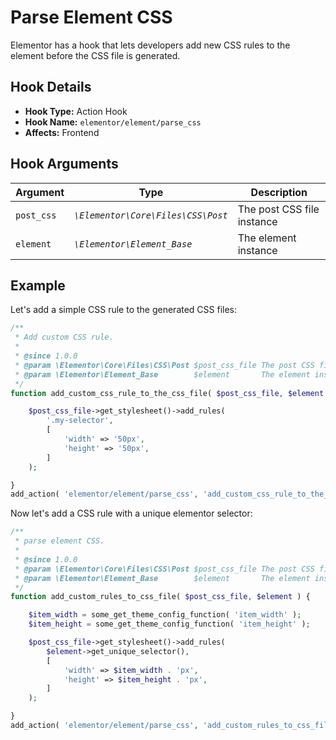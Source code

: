 # Parse Element CSS

<Badge type="tip" vertical="top" text="Elementor Core" /> <Badge type="warning" vertical="top" text="Advanced" />

Elementor has a hook that lets developers add new CSS rules to the element before the CSS file is generated.

## Hook Details

* **Hook Type:** Action Hook
* **Hook Name:** `elementor/element/parse_css`
* **Affects:** Frontend

## Hook Arguments

| Argument   | Type                               | Description                 |
|------------|------------------------------------|-----------------------------|
| `post_css` | _`\Elementor\Core\Files\CSS\Post`_ | The post CSS file instance  |
| `element`  | _`\Elementor\Element_Base`_        | The element instance        |

## Example

Let's add a simple CSS rule to the generated CSS files:

```php
/**
 * Add custom CSS rule.
 *
 * @since 1.0.0
 * @param \Elementor\Core\Files\CSS\Post $post_css_file The post CSS file instance.
 * @param \Elementor\Element_Base        $element       The element instance.
 */
function add_custom_css_rule_to_the_css_file( $post_css_file, $element ) {

	$post_css_file->get_stylesheet()->add_rules(
		'.my-selector',
		[
			'width' => '50px',
			'height' => '50px',
		]
	);

}
add_action(	'elementor/element/parse_css', 'add_custom_css_rule_to_the_css_file', 10, 2 );
```

Now let's add a CSS rule with a unique elementor selector:

```php
/**
 * parse element CSS.
 *
 * @since 1.0.0
 * @param \Elementor\Core\Files\CSS\Post $post_css_file The post CSS file instance.
 * @param \Elementor\Element_Base        $element       The element instance.
 */
function add_custom_rules_to_css_file( $post_css_file, $element ) {

	$item_width = some_get_theme_config_function( 'item_width' );
	$item_height = some_get_theme_config_function( 'item_height' );

	$post_css_file->get_stylesheet()->add_rules(
		$element->get_unique_selector(),
		[
			'width' => $item_width . 'px',
			'height' => $item_height . 'px',
		]
	);

}
add_action(	'elementor/element/parse_css', 'add_custom_rules_to_css_file', 10, 2 );
```
